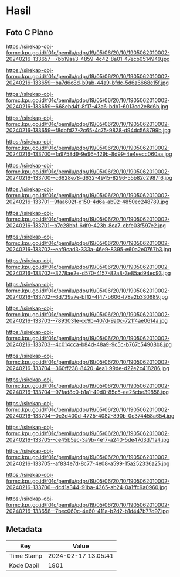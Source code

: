 # Hasil

## Foto C Plano

https://sirekap-obj-formc.kpu.go.id/f01c/pemilu/pdpr/19/05/06/20/10/1905062010002-20240216-133657--7bb19aa3-4859-4c42-8a01-47ecb0514949.jpg

https://sirekap-obj-formc.kpu.go.id/f01c/pemilu/pdpr/19/05/06/20/10/1905062010002-20240216-133659--ba7d6c8d-b9ab-44a9-bfdc-5d6a6668e15f.jpg

https://sirekap-obj-formc.kpu.go.id/f01c/pemilu/pdpr/19/05/06/20/10/1905062010002-20240216-133659--668ebd4f-8f17-43a6-bdb1-6013cd2e8d6b.jpg

https://sirekap-obj-formc.kpu.go.id/f01c/pemilu/pdpr/19/05/06/20/10/1905062010002-20240216-133659--f8dbfd27-2c65-4c75-9828-d94dc568799b.jpg

https://sirekap-obj-formc.kpu.go.id/f01c/pemilu/pdpr/19/05/06/20/10/1905062010002-20240216-133700--1a9758d9-9e96-429b-8d99-4e4eecc060aa.jpg

https://sirekap-obj-formc.kpu.go.id/f01c/pemilu/pdpr/19/05/06/20/10/1905062010002-20240216-133700--c6628e78-d632-4945-8296-55b82c2987f6.jpg

https://sirekap-obj-formc.kpu.go.id/f01c/pemilu/pdpr/19/05/06/20/10/1905062010002-20240216-133701--9faa602f-d150-4d6a-ab92-4850ec248789.jpg

https://sirekap-obj-formc.kpu.go.id/f01c/pemilu/pdpr/19/05/06/20/10/1905062010002-20240216-133701--b7c28bbf-6df9-423b-8ca7-cbfe03f597e2.jpg

https://sirekap-obj-formc.kpu.go.id/f01c/pemilu/pdpr/19/05/06/20/10/1905062010002-20240216-133702--eaf9cad3-333a-46e9-8395-e60a2e0767b3.jpg

https://sirekap-obj-formc.kpu.go.id/f01c/pemilu/pdpr/19/05/06/20/10/1905062010002-20240216-133702--3278ae2e-d570-4157-82a8-3e85ad94ec93.jpg

https://sirekap-obj-formc.kpu.go.id/f01c/pemilu/pdpr/19/05/06/20/10/1905062010002-20240216-133702--6d739a7e-bf12-4f47-b606-f78a2b330689.jpg

https://sirekap-obj-formc.kpu.go.id/f01c/pemilu/pdpr/19/05/06/20/10/1905062010002-20240216-133703--7893031e-cc9b-407d-9a0c-721f4ae0614a.jpg

https://sirekap-obj-formc.kpu.go.id/f01c/pemilu/pdpr/19/05/06/20/10/1905062010002-20240216-133703--4c014cca-b84d-48a9-9c5c-b767c54908b8.jpg

https://sirekap-obj-formc.kpu.go.id/f01c/pemilu/pdpr/19/05/06/20/10/1905062010002-20240216-133704--360ff238-8420-4ea1-99de-d22e2c418286.jpg

https://sirekap-obj-formc.kpu.go.id/f01c/pemilu/pdpr/19/05/06/20/10/1905062010002-20240216-133704--97fad8c0-b1a1-49d0-85c5-ee25cbe39858.jpg

https://sirekap-obj-formc.kpu.go.id/f01c/pemilu/pdpr/19/05/06/20/10/1905062010002-20240216-133704--0c3d400d-4725-4082-890b-0c374458a654.jpg

https://sirekap-obj-formc.kpu.go.id/f01c/pemilu/pdpr/19/05/06/20/10/1905062010002-20240216-133705--ce45b5ec-3a9b-4e17-a240-5de47d3d71a4.jpg

https://sirekap-obj-formc.kpu.go.id/f01c/pemilu/pdpr/19/05/06/20/10/1905062010002-20240216-133705--af834e7d-8c77-4e08-a599-15a252336a25.jpg

https://sirekap-obj-formc.kpu.go.id/f01c/pemilu/pdpr/19/05/06/20/10/1905062010002-20240216-133706--dcd1a344-91ba-4365-ab24-0a1ffc9a0960.jpg

https://sirekap-obj-formc.kpu.go.id/f01c/pemilu/pdpr/19/05/06/20/10/1905062010002-20240216-133658--7bec060c-4e60-411a-b2d2-b1d447b77d97.jpg


## Metadata

| Key        | Value               |
| ---------- | ------------------- |
| Time Stamp | 2024-02-17 13:05:41 |
| Kode Dapil | 1901                |



